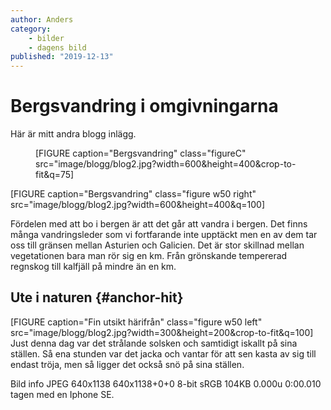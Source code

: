 ```yaml
---
author: Anders
category:
    - bilder
    - dagens bild
published: "2019-12-13"
---
```

Bergsvandring i omgivningarna
==================================

Här är mitt andra blogg inlägg.
<figure class="figure center">
[FIGURE caption="Bergsvandring" class="figureC" src="image/blogg/blog2.jpg?width=600&height=400&crop-to-fit&q=75]
</figure>
<!--more-->

[FIGURE caption="Bergsvandring" class="figure w50 right" src="image/blogg/blog2.jpg?width=600&height=400&q=100]

Fördelen med att bo i bergen är att det går att vandra i bergen. Det finns många vandringsleder som vi fortfarande inte upptäckt men en av dem tar oss till gränsen mellan Asturien och Galicien. Det är stor skillnad mellan vegetationen bara man rör sig en km. Från grönskande tempererad regnskog till kalfjäll på mindre än en km.



Ute i naturen {#anchor-hit}
-----------------------------------
[FIGURE caption="Fin utsikt härifrån" class="figure w50 left" src="image/blogg/blog2.jpg?width=300&height=200&crop-to-fit&q=100]
Just denna dag var det strålande solsken och samtidigt iskallt på sina ställen. Så ena stunden var det jacka och vantar för att sen kasta av sig till endast tröja, men så ligger det också snö på sina ställen.



Bild info JPEG 640x1138 640x1138+0+0 8-bit sRGB 104KB 0.000u 0:00.010 tagen med en Iphone SE.
